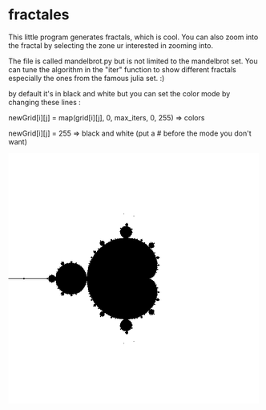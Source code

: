 # fractales

This little program generates fractals, which is cool. 
You can also zoom into the fractal by selecting the zone ur interested in zooming into.

The file is called mandelbrot.py but is not limited to the mandelbrot set.
You can tune the algorithm in the "iter" function to show different fractals especially the ones from the famous julia set.
:)

by default it's in black and white but you can set the color mode by changing these lines :

newGrid[i][j] = map(grid[i][j], 0, max_iters, 0, 255) => colors

newGrid[i][j] = 255 => black and white
(put a # before the mode you don't want)

![](https://github.com/Smirkey/fractales/blob/master/output.png)
